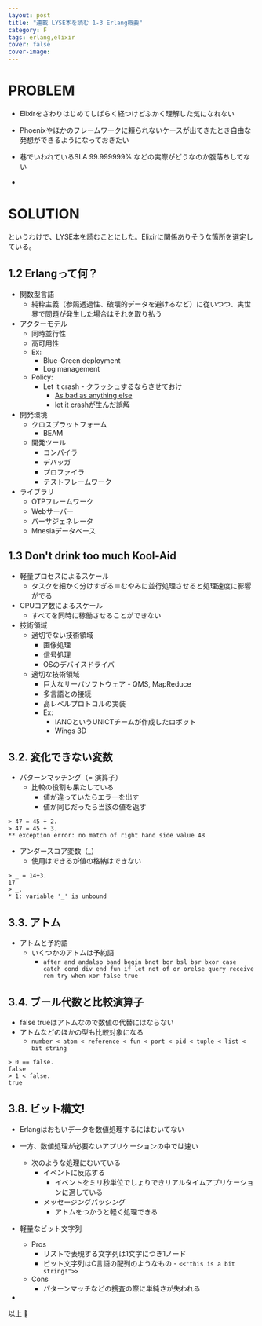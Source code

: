 ```yaml
---
layout: post
title: "連載 LYSE本を読む 1-3 Erlang概要"
category: F
tags: erlang,elixir
cover: false
cover-image:
---
```


# PROBLEM
- Elixirをさわりはじめてしばらく経つけどふかく理解した気になれない
- Phoenixやほかのフレームワークに頼られないケースが出てきたとき自由な発想ができるようになっておきたい
- 巷でいわれているSLA 99.999999% などの実際がどうなのか腹落ちしてない

-

# SOLUTION
というわけで、LYSE本を読むことにした。Elixirに関係ありそうな箇所を選定している。

## 1.2 Erlangって何？
- 関数型言語
    - 純粋主義（参照透過性、破壊的データを避けるなど）に従いつつ、実世界で問題が発生した場合はそれを取り払う
- アクターモデル
    - 同時並行性
    - 高可用性
    - Ex:
        - Blue-Green deployment
        - Log management
    - Policy:
        - Let it crash - クラッシュするならさせておけ
            - [As bad as anything else](http://ferd.ca/the-zen-of-erlang.html)
            - [let it crashが生んだ誤解](http://qiita.com/soranoba/items/fce095f25c851dd34a6b)
- 開発環境
    - クロスプラットフォーム
        - BEAM
    - 開発ツール
        - コンパイラ
        - デバッガ
        - プロファイラ
        - テストフレームワーク
- ライブラリ
    - OTPフレームワーク
    - Webサーバー
    - パーサジェネレータ
    - Mnesiaデータベース

## 1.3 Don't drink too much Kool-Aid
- 軽量プロセスによるスケール
    - タスクを細かく分けすぎる＝むやみに並行処理させると処理速度に影響がでる
- CPUコア数によるスケール
    - すべてを同時に稼働させることができない
- 技術領域
    - 適切でない技術領域
        - 画像処理
        - 信号処理
        - OSのデバイスドライバ
    - 適切な技術領域
        - 巨大なサーバソフトウェア - QMS, MapReduce
        - 多言語との接続
        - 高レベルプロトコルの実装
        - Ex:
            - IANOというUNICTチームが作成したロボット
            - Wings 3D

## 3.2. 変化できない変数
- パターンマッチング（= 演算子）
    - 比較の役割も果たしている
        - 値が違っていたらエラーを出す
        - 値が同じだったら当該の値を返す

```erlang:
> 47 = 45 + 2.
> 47 = 45 + 3.
** exception error: no match of right hand side value 48
```

- アンダースコア変数（_）
    - 使用はできるが値の格納はできない

```erlang:
> _ = 14+3.
17
> _.
* 1: variable '_' is unbound
```

## 3.3. アトム
- アトムと予約語
    - いくつかのアトムは予約語
        - `after and andalso band begin bnot bor bsl bsr bxor case catch cond div end fun if let not of or orelse query receive rem try when xor false true`

## 3.4. ブール代数と比較演算子
- false trueはアトムなので数値の代替にはならない
- アトムなどのほかの型も比較対象になる
    - `number < atom < reference < fun < port < pid < tuple < list < bit string`

```erlang:
> 0 == false.
false
> 1 < false.
true
```

## 3.8. ビット構文!
- Erlangはおもいデータを数値処理するにはむいてない
- 一方、数値処理が必要ないアプリケーションの中では速い
    - 次のような処理にむいている
        - イベントに反応する
            - イベントをミリ秒単位でしょりできリアルタイムアプリケーションに適している
        - メッセージングパッシング
            - アトムをつかうと軽く処理できる
- 軽量なビット文字列
    - Pros
        - リストで表現する文字列は1文字につき1ノード
        - ビット文字列はC言語の配列のようなもの - `<<"this is a bit string!">>`
    - Cons
        - パターンマッチなどの捜査の際に単純さが失われる

-

以上 :construction_worker:
